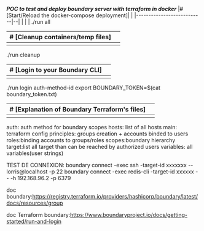 ***POC to test and deploy boundary server with terraform in docker***
|#   [Start/Reload the docker-compose deployment]|  |
|---------------------------|--|
|                           |  |
./run all

|#   [Cleanup containers/temp files]|  |
|---------------------------|--|
|                           |  |
./run cleanup

|#   [Login to your Boundary CLI]|  |
|---------------------------|--|
|                           |  |
./run login auth-method-id
export BOUNDARY_TOKEN=$(cat boundary_token.txt)

|#   [Explanation of Boundary Terraform's files]|  |
|---------------------------|--|
|                           |  |
auth: auth method for boundary scopes
hosts: list of all hosts
main: terraform config
principles: groups creation + accounts binded to users
roles:binding accounts to groups/roles
scopes:boundary hierarchy
target:list all target than can be reached by authorized users
variables: all variables(user strings)

TEST DE CONNEXION:
boundary connect -exec ssh -target-id xxxxxxx -- lorris@localhost -p 22
boundary connect -exec redis-cli -target-id xxxxxx -- -h 192.168.96.2 -p 6379

doc boundary:https://registry.terraform.io/providers/hashicorp/boundary/latest/docs/resources/group

doc Terraform boundary:https://www.boundaryproject.io/docs/getting-started/run-and-login
